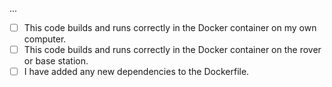 ...

- [ ] This code builds and runs correctly in the Docker container on my own computer.
- [ ] This code builds and runs correctly in the Docker container on the rover or base station.
- [ ] I have added any new dependencies to the Dockerfile.